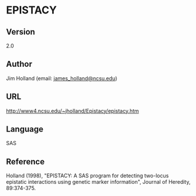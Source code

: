 # EPISTACY

## Version
2.0

## Author
Jim Holland (email: james_holland@ncsu.edu)

## URL
http://www4.ncsu.edu/~jholland/Epistacy/epistacy.htm

## Language
SAS

## Reference
Holland (1998), "EPISTACY: A SAS program for detecting two-locus epistatic interactions using genetic marker information", Journal of Heredity, 89:374-375.